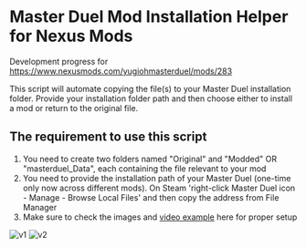 # Master Duel Mod Installation Helper for Nexus Mods

Development progress for https://www.nexusmods.com/yugiohmasterduel/mods/283

This script will automate copying the file(s) to your Master Duel installation folder.
Provide your installation folder path and then choose either to install a mod or return to the original file.

## The requirement to use this script

1. You need to create two folders named "Original" and "Modded" OR "masterduel_Data", each containing the file relevant to your mod 
2. You need to provide the installation path of your Master Duel (one-time only now across different mods). On Steam 'right-click Master Duel icon - Manage - Browse Local Files' and then copy the address from File Manager
3. Make sure to check the images and [video example](https://www.youtube.com/watch?v=Ay0fdOYRBtE) here for proper setup

![v1](https://github.com/user-attachments/assets/e4552b54-fd48-4577-94f4-e239ee0dcdb2)
![v2](https://github.com/user-attachments/assets/28515334-2b59-4bc9-9de9-69a3bcb97c12)
